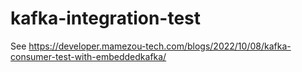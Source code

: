 # kafka-integration-test

See https://developer.mamezou-tech.com/blogs/2022/10/08/kafka-consumer-test-with-embeddedkafka/
